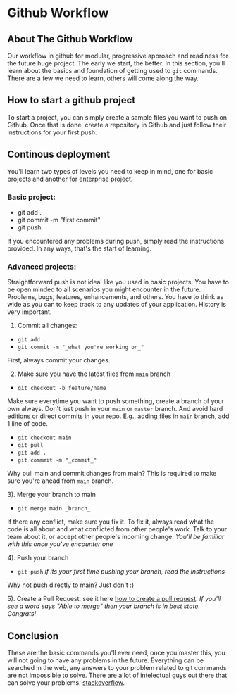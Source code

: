 <p align="center">
  <h1 align="left">Github Workflow</h1>
</p>

## About The Github Workflow

Our workflow in github for modular, progressive approach and readiness for the future huge project. The early we start, the better. In this section, you'll learn about the basics and foundation of getting used to `git` commands. There are a few we need to learn, others will come along the way.

## How to start a github project

To start a project, you can simply create a sample files you want to push on Github. Once that is done, create a repository in Github and just follow their instructions for your first push. 

## Continous deployment

You'll learn two types of levels you need to keep in mind, one for basic projects and another for enterprise project. 

### Basic project:
* git add .
* git commit -m "first commit"
* git push

If you encountered any problems during push, simply read the instructions provided. In any ways, that's the start of learning.

### Advanced projects:

Straightforward push is not ideal like you used in basic projects. You have to be open minded to all scenarios you might encounter in the future. Problems, bugs, features, enhancements, and others. You have to think as wide as you can to keep track to any updates of your application. History is very important.

1. Commit all changes:
* `git add .`
* `git commit -m "_what you're working on_"`

First, always commit your changes.

2. Make sure you have the latest files from `main` branch
* `git checkout -b feature/name`

Make sure everytime you want to push something, create a branch of your own always. Don't just push in your `main` or `master` branch. And avoid hard editions or direct commits in your repo. E.g., adding files in `main` branch, add 1 line of code.

* `git checkout main` 
* `git pull`
* `git add .`
* `git commmit -m "_commit_"`

Why pull main and commit changes from main? This is required to make sure you're ahead from `main` branch. 

3). Merge your branch to main

* `git merge main _branch_`

If there any conflict, make sure you fix it. To fix it, always read what the code is all about and what conflicted from other people's work. Talk to your team about it, or accept other people's incoming change. _You'll be familiar with this once you've encounter one_

4). Push your branch

* `git push` _if its your first time pushing your branch, read the instructions_

Why not push directly to main? Just don't :) 

5). Create a Pull Request, see it here [how to create a pull request](https://opensource.com/article/19/7/create-pull-request-github). _If you'll see a word says "Able to merge" then your branch is in best state. Congrats!_

## Conclusion

These are the basic commands you'll ever need, once you master this, you will not going to have any problems in the future. Everything can be searched in the web, any answers to your problem related to git commands are not impossible to solve. There are a lot of intelectual guys out there that can solve your problems. [stackoverflow](http://stackoverflow.com/). 

